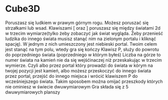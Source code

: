 # Cube3D

Poruszasz się ludkiem w prawym górnym rogu.
Możesz poruszać się strzałkami lub wsad.
Klawiszami [ oraz ] poruszasz się między światami 2d w trzecim
wymiarze(tylko żeby zobaczyć jak świat wygląda.
Żeby przenieść ludzika do innego świata musisz stanąć nim
na zielonym portalu i kliknąć spację).
W jednym z nich umieszczony jest niebieski portal.
Twoim celem jest stanąć na tym polu, wtedy gra się kończy
Klawisz P, służy do powrotu do
poprzedniego świata (poprzedniego w którym byłeś)
Liczba na górze to numer świata
na kamień nie da się wejśćinaczej niż przeskakując w
trzecim wymierze. Czyli albo przez portal który prowadzi do
świata w kórym na twojej pozycji jest kamień, albo możesz
przeskoczyć do innego świata przez portal, przejść do innego miejsca
i wrócić klawiszem P do wcześniejszego świata. Takim sposobem
można omijać przeszkody których nie ominiesz w świecie dwuwymiarowym
Gra składa się z 5 dwuwymiarowych planszy
